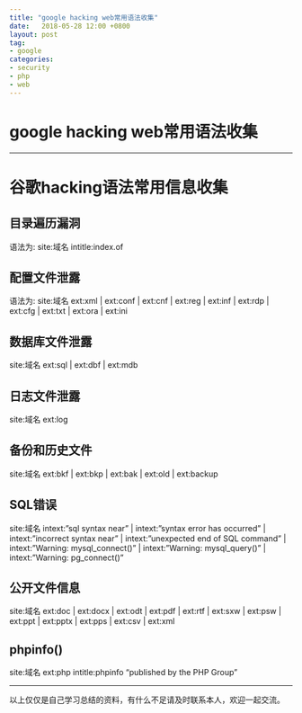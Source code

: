 ```yaml
---
title: "google hacking web常用语法收集"
date:   2018-05-28 12:00 +0800
layout: post
tag: 
- google
categories:
- security
- php
- web
---
```


# google hacking web常用语法收集
------

# 谷歌hacking语法常用信息收集
## 目录遍历漏洞
语法为: site:域名 intitle:index.of
## 配置文件泄露  
语法为: site:域名 ext:xml | ext:conf | ext:cnf | ext:reg | ext:inf | ext:rdp | ext:cfg | ext:txt | ext:ora | ext:ini
## 数据库文件泄露  
site:域名 ext:sql | ext:dbf | ext:mdb
## 日志文件泄露
site:域名 ext:log
## 备份和历史文件 
site:域名 ext:bkf | ext:bkp | ext:bak | ext:old | ext:backup
## SQL错误  
site:域名 intext:”sql syntax near” | intext:”syntax error has occurred” | intext:”incorrect syntax near” | intext:”unexpected end of SQL command” | intext:”Warning: mysql_connect()” | intext:”Warning: mysql_query()” | intext:”Warning: pg_connect()”
## 公开文件信息  
site:域名 ext:doc | ext:docx | ext:odt | ext:pdf | ext:rtf | ext:sxw | ext:psw | ext:ppt | ext:pptx | ext:pps | ext:csv | ext:xml
## phpinfo()  
site:域名 ext:php intitle:phpinfo “published by the PHP Group”

------
以上仅仅是自己学习总结的资料，有什么不足请及时联系本人，欢迎一起交流。

